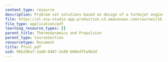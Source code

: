 ```yaml
---
content_type: resource
description: Problem set solutions based on design of a turbojet engine.
file: https://ol-ocw-studio-app-production.s3.amazonaws.com/courses/16-01-unified-engineering-i-ii-iii-iv-fall-2005-spring-2006/96b296a73ad894872e89b00edf5a9b2d_P7sol.pdf
file_type: application/pdf
learning_resource_types: []
parent_title: Thermodynamics and Propulsion
parent_type: CourseSection
resourcetype: Document
title: P7sol.pdf
uid: 96b296a7-3ad8-9487-2e89-b00edf5a9b2d
---
```

